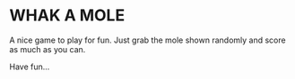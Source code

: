 # WHAK A MOLE

A nice game to play for fun. Just grab the mole shown randomly and score as much as you can.

Have fun...
